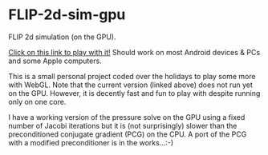 # FLIP-2d-sim-gpu

FLIP 2d simulation (on the GPU).

[Click on this link to play with it!](http://aaubel.online.fr/flip)
Should work on most Android devices & PCs and some Apple computers.

This is a small personal project coded over the holidays to play some more with WebGL. Note that the current version (linked above) does not run yet on the GPU. However, it is decently fast and fun to play with despite running only on one core.

I have a working version of the pressure solve on the GPU using a fixed number of Jacobi iterations but it is (not surprisingly) slower than the preconditioned conjugate gradient (PCG) on the CPU. A port of the PCG with a modified preconditioner is in the works...:-)
